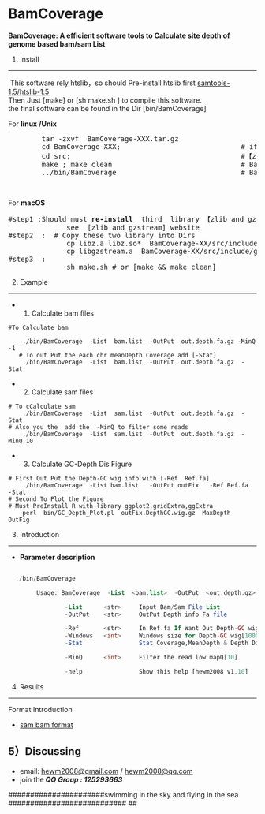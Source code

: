 # BamCoverage
<b>BamCoverage: A efficient software tools to Calculate site depth of genome based  bam/sam List</b>

1) Install
------------

  This software rely htslib，so should Pre-install htslib first [samtools-1.5/htslib-1.5](https://sourceforge.net/projects/samtools/files/samtools)
  </br>Then Just  [make]  or [sh  make.sh ]  to compile this software.
  </br>the final software can be found in the Dir [bin/BamCoverage]

 For <b>linux /Unix </b>
<pre>
        tar -zxvf  BamCoverage-XXX.tar.gz
        cd BamCoverage-XXX;                             # if Link do not work ,Try <b>re-install</b>  third  library
        cd src;                                         #【zlib and gzstream htslib】 and copy them to the  library Dir
        make ; make clean                               # BamCoverage-XX/src/include/zlib 
        ../bin/BamCoverage                              # BamCoverage-XX/src/include/gzstream
</pre>
</br>

For <b>macOS </b>
<pre>
#step1 :Should must <b>re-install</b>  third  library 【zlib and gzstream htslib】
              see  [zlib and gzstream] website 
#step2  :  # Copy these two library into Dirs 
              cp libz.a libz.so*  BamCoverage-XX/src/include/zlib
              cp libgzstream.a  BamCoverage-XX/src/include/gzstream
#step3  : 
              sh make.sh # or [make && make clean]
</pre>

2) Example
------------
* 1) Calculate bam files
```
#To Calculate bam

    ./bin/BamCoverage  -List  bam.list  -OutPut  out.depth.fa.gz -MinQ -1
   # To out Put the each chr meanDepth Coverage add [-Stat]
    ./bin/BamCoverage  -List  bam.list  -OutPut  out.depth.fa.gz  -Stat

```

* 2) Calculate sam files
```
# To cCalculate sam
	./bin/BamCoverage  -List  sam.list  -OutPut  out.depth.fa.gz  -Stat
# Also you the  add the  -MinQ to filter some reads
	./bin/BamCoverage  -List  sam.list  -OutPut  out.depth.fa.gz  -MinQ 10
```

* 3) Calculate GC-Depth Dis Figure
```
# First Out Put the Depth-GC wig info with [-Ref  Ref.fa]
	./bin/BamCoverage  -List bam.list   -OutPut outFix   -Ref Ref.fa  -Stat
# Second To Plot the Figure 
# Must PreInstall R with library ggplot2,gridExtra,ggExtra
	perl  bin/GC_Depth_Plot.pl  outFix.DepthGC.wig.gz  MaxDepth  OutFig
```

3) Introduction
------------

* <b> Parameter description</b>

```php

  ./bin/BamCoverage

        Usage: BamCoverage  -List  <bam.list>  -OutPut  <out.depth.gz>

                -List      <str>     Input Bam/Sam File List
                -OutPut    <str>     OutPut Depth info Fa file

                -Ref       <str>     In Ref.fa If Want Out Depth-GC wig info
                -Windows   <int>     Windows size for Depth-GC wig[10000]
                -Stat                Stat Coverage,MeanDepth & Depth Dis info

                -MinQ      <int>     Filter the read low mapQ[10]

                -help                Show this help [hewm2008 v1.10]

```

4) Results
------------
Format Introduction

* [sam bam format](https://samtools.github.io/hts-specs/SAMv1.pdf)

5）Discussing
------------
- email: hewm2008@gmail.com / hewm2008@qq.com
- join the<b><i> QQ Group : 125293663</b></i>



######################swimming in the sky and flying in the sea ########################### ##


